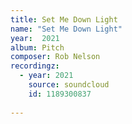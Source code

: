 ```yaml
---
title: Set Me Down Light
name: "Set Me Down Light"
year:  2021
album: Pitch
composer: Rob Nelson
recordingz:
  - year: 2021
    source: soundcloud
    id: 1189300837
 
---
```



